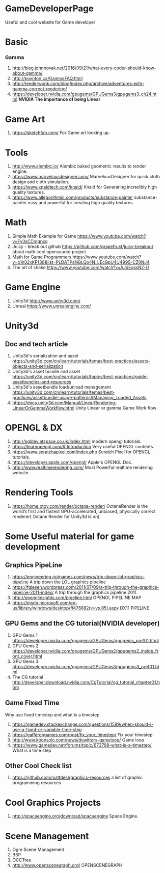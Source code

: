 # GameDeveloperPage
Useful and cool website for Game developer

# Basic 
### Gamma
1. http://blog.johnnovak.net/2016/09/21/what-every-coder-should-know-about-gamma/
2. http://poynton.ca/GammaFAQ.html
3. http://renderwonk.com/blog/index.php/archive/adventures-with-gamma-correct-rendering/
4. https://developer.nvidia.com/gpugems/GPUGems3/gpugems3_ch24.html **NVIDIA The importance of being Linear**

# Game Art
1. https://sketchfab.com/ For Game art looking up.

# Tools
1. http://www.alembic.io/ Alembic baked geometric results to render engine.
2. https://www.marvelousdesigner.com/ MarvelousDesigner for quick cloth design and cloth simulation.
3. https://www.knaldtech.com/knald/ Knald for Generating incredibly high quality textures.
4. https://www.allegorithmic.com/products/substance-painter substance-painter easy and powerful for creating high quality textures.

# Math
1. Simple Math Example for Game https://www.youtube.com/watch?v=Fy0aCDmgnxg
2. Juicy - break out github https://github.com/grapefrukt/juicy-breakout about math cool opensource project
3. Math for Game Programmers https://www.youtube.com/watch?v=o1n02xKP138&list=PLDATPsNGLQo4N_LEcGpU4U499S-CZ0NJ4
4. The art of shake https://www.youtube.com/watch?v=AJdEqssNZ-U

# Game Engine
1. Unity3d http://www.unity3d.com/
2. Unreal https://www.unrealengine.com/

# Unity3d
## Doc and tech article
1. Unity3d's serialization and asset https://unity3d.com/cn/learn/tutorials/temas/best-practices/assets-objects-and-serialization
2. Unity3d's asset bundle and asset https://unity3d.com/cn/learn/tutorials/topics/best-practices/guide-assetbundles-and-resources
3. Unity3d's assetbundle load/unload management https://unity3d.com/cn/learn/tutorials/temas/best-practices/assetbundle-usage-patterns#Managing_Loaded_Assets
4.  https://docs.unity3d.com/Manual/LinearRendering-LinearOrGammaWorkflow.html Unity Linear or gamma Game Work flow

# OPENGL & DX 
1. http://ogldev.atspace.co.uk/index.html modern opengl tutorials.
2. https://learnopengl.com/#!Introduction Very useful OPENGL contents.
3. https://www.scratchapixel.com/index.php Scratch Pixel for OPENGL tutorials.
4. https://developer.apple.com/opengl/ Apple's OPENGL Doc.
5. http://www.realtimerendering.com/ Most Powerful realtime rendering website.

# Rendering Tools
1. https://home.otoy.com/render/octane-render/ OctaneRender is the world’s first and fastest GPU-accelerated, unbiased, physically correct renderer( Octane Render for Unity3d is on)

# Some Useful material for game development
## Graphics  PipeLine
1. https://engineering.riotgames.com/news/trip-down-lol-graphics-pipeline A trip down the LOL graphics pipeline
2. https://fgiesen.wordpress.com/2011/07/09/a-trip-through-the-graphics-pipeline-2011-index/ A trip through the graphics pipeline 2011.
3. http://openglinsights.com/pipeline.html OPENGL PIPELINE MAP
4. https://msdn.microsoft.com/en-us/library/windows/desktop/ff476882(v=vs.85).aspx DX11 PIPELINE  

## GPU Gems and the CG tutorial(NVIDIA developer)
1. GPU Gems 1 https://developer.nvidia.com/gpugems/GPUGems/gpugems_pref01.html
2. GPU Gems 2 https://developer.nvidia.com/gpugems/GPUGems2/gpugems2_inside_front_cover.html
3. GPU Gems 3 https://developer.nvidia.com/gpugems/GPUGems3/gpugems3_pref01.html
4. The CG tutorial http://developer.download.nvidia.com/CgTutorial/cg_tutorial_chapter01.html

## Game Fixed Time
Why use fixed timestep and what is a timestep
1. https://gamedev.stackexchange.com/questions/1589/when-should-i-use-a-fixed-or-variable-time-step
2. https://gafferongames.com/post/fix_your_timestep/ Fix your timestep
3. http://www.koonsolo.com/news/dewitters-gameloop/ Game loop
4. https://www.gamedev.net/forums/topic/673798-what-is-a-timestep/ What is a time step

## Other Cool Check list
1. https://github.com/mattdesl/graphics-resources a list of graphic programming resources

# Cool Graphics Projects 
1. http://spaceengine.org/download/spaceengine Space Engine.

# Scene Management
1. Ogre Scene Management
2. BSP
3. OCCTree
4. http://www.openscenegraph.org/ OPENSCENEGRAPH
